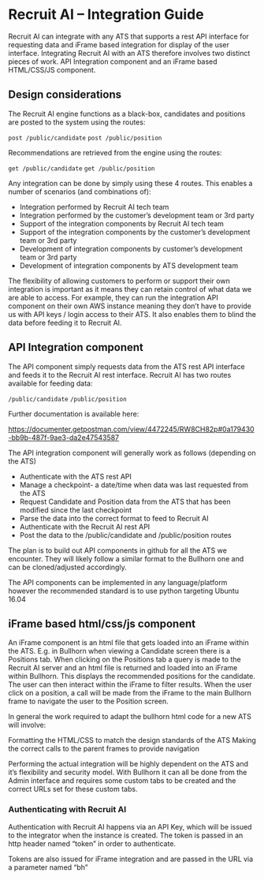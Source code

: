 # Recruit AI – Integration Guide

Recruit AI can integrate with any ATS that supports a rest API interface for requesting data and iFrame based integration for display of the user interface. Integrating Recruit AI with an ATS therefore involves two distinct pieces of work. API Integration component and an iFrame based HTML/CSS/JS component.

## Design considerations

The Recruit AI engine functions as a black-box, candidates and positions are posted to the system using the routes:

`post /public/candidate`
`post /public/position`

Recommendations are retrieved from the engine using the routes:

`get /public/candidate`
`get /public/position`

Any integration can be done by simply using these 4 routes. This enables a number of scenarios (and combinations of):

* Integration performed by Recruit AI tech team
* Integration performed by the customer’s development team or 3rd party
* Support of the integration components by Recruit AI tech team
* Support of the integration components by the customer’s development team or 3rd party
* Development of integration components by customer’s  development team or 3rd party
* Development of integration components by ATS development team

The flexibility of allowing customers to perform or support their own integration is important as it means they can retain control of what data we are able to access. For example, they can run the integration API component on their own AWS instance meaning they don’t have to provide us with API keys / login access to their ATS. It also enables them to blind the data before feeding it to Recruit AI.

## API Integration component

The API component simply requests data from the ATS rest API interface and feeds it to the Recruit AI rest interface. Recruit AI has two routes available for feeding data:
	
`/public/candidate`
`/public/position`

Further documentation is available here:

https://documenter.getpostman.com/view/4472245/RW8CH82p#0a179430-bb9b-487f-9ae3-da2e47543587

The API integration component will generally work as follows (depending on the ATS)

* Authenticate with the ATS  rest API
* Manage a checkpoint- a date/time when data was last requested from the ATS
* Request Candidate and Position data from the ATS that has been modified since the last checkpoint
* Parse the data into the correct format to feed to Recruit AI
* Authenticate with the Recruit AI rest API
* Post the data to the /public/candidate and /public/position routes

The plan is to build out API components in github for all the ATS we encounter. They will likely follow a similar format to the Bullhorn one and can be cloned/adjusted accordingly.

The API components can be implemented in any language/platform however the recommended standard is to use python targeting Ubuntu 16.04

## iFrame based html/css/js component

An iFrame component is an html file that gets loaded into an iFrame within the ATS. E.g. in Bullhorn when viewing a Candidate screen there is a Positions tab. When clicking on the Positions tab a query is made to the Recruit AI server and an html file is returned and loaded into an iFrame within Bullhorn. This displays the recommended positions for the candidate. The user can then interact within the iFrame to filter results. When the user click on a position, a call will be made from the iFrame to the main Bullhorn frame to navigate the user to the Position screen.

In general the work required to adapt the bullhorn html code for a new ATS will involve:

Formatting the HTML/CSS to match the design standards of the ATS
Making the correct calls to the parent frames to provide navigation

Performing the actual integration will be highly dependent on the ATS and it’s flexibility and security model. With Bullhorn it can all be done from the Admin interface and requires some custom tabs to be created and the correct URLs set for these custom tabs.

### Authenticating with Recruit AI

Authentication with Recruit AI happens via an API Key, which will be issued to the integrator when the instance is created. The token is passed in an http header named “token” in order to authenticate.

Tokens are also issued for iFrame integration  and are passed in the URL via a parameter named “bh”



